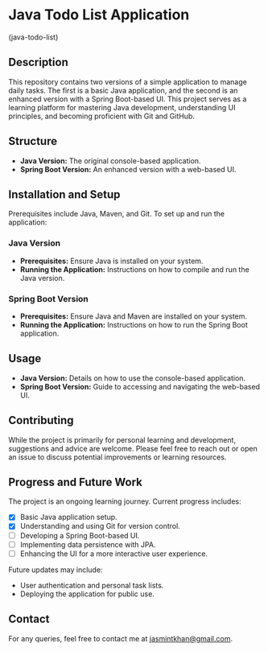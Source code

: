 # Java Todo List Application
(java-todo-list)

## Description
This repository contains two versions of a simple application to manage daily tasks. The first is a basic Java application, and the second is an enhanced version with a Spring Boot-based UI. This project serves as a learning platform for mastering Java development, understanding UI principles, and becoming proficient with Git and GitHub.

## Structure
- **Java Version:** The original console-based application.
- **Spring Boot Version:** An enhanced version with a web-based UI.

## Installation and Setup
Prerequisites include Java, Maven, and Git. To set up and run the application:

### Java Version
- **Prerequisites:** Ensure Java is installed on your system.
- **Running the Application:** Instructions on how to compile and run the Java version.

### Spring Boot Version
- **Prerequisites:** Ensure Java and Maven are installed on your system.
- **Running the Application:** Instructions on how to run the Spring Boot application.

## Usage
- **Java Version:** Details on how to use the console-based application.
- **Spring Boot Version:** Guide to accessing and navigating the web-based UI.

## Contributing
While the project is primarily for personal learning and development, suggestions and advice are welcome. Please feel free to reach out or open an issue to discuss potential improvements or learning resources.

## Progress and Future Work
The project is an ongoing learning journey. Current progress includes:

- [x] Basic Java application setup.
- [x] Understanding and using Git for version control.
- [ ] Developing a Spring Boot-based UI.
- [ ] Implementing data persistence with JPA.
- [ ] Enhancing the UI for a more interactive user experience.

Future updates may include:

- User authentication and personal task lists.
- Deploying the application for public use.

## Contact
For any queries, feel free to contact me at jasmintkhan@gmail.com.

